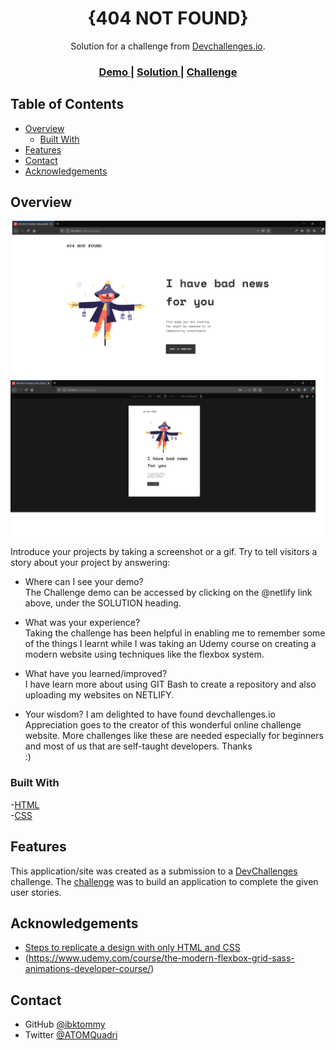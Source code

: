 <!-- Please update value in the {}  -->

<h1 align="center">{404 NOT FOUND}</h1>

<div align="center">
   Solution for a challenge from  <a href="http://devchallenges.io" target="_blank">Devchallenges.io</a>.
</div>

<div align="center">
  <h3>
    <a href="{https://github.com/ibktommy/Dev-Challenge-404-Error}">
      Demo
    </a>
    <span> | </span>
    <a href="https://{your-url-to-the-solution}">
      Solution
    </a>
    <span> | </span>
    <a href="https://devchallenges.io/challenges/wBunSb7FPrIepJZAg0sY">
      Challenge
    </a>
  </h3>
</div>

<!-- TABLE OF CONTENTS -->

## Table of Contents

- [Overview](#overview)
  - [Built With](#built-with)
- [Features](#features)
- [Contact](#contact)
- [Acknowledgements](#acknowledgements)

<!-- OVERVIEW -->

## Overview

![screenshot](https://github.com/ibktommy/Dev-Challenge-404-Error/blob/master/screenshot.png)

Introduce your projects by taking a screenshot or a gif. Try to tell visitors a story about your project by answering:

- Where can I see your demo? <br>
  The Challenge demo can be accessed by clicking on the @netlify link above, under the SOLUTION heading.

- What was your experience? <br>
  Taking the challenge has been helpful in enabling me to remember some of the things I learnt while I was taking an Udemy course on creating a modern website using techniques like the flexbox system.

- What have you learned/improved? <br>
  I have learn more about using GIT Bash to create a repository and also uploading my websites on NETLIFY.

- Your wisdom? 
  I am delighted to have found devchallenges.io Appreciation goes to the creator of this wonderful online challenge website. More challenges like these are needed especially for beginners and most of us that are self-taught developers. Thanks <br>:)

### Built With

<!-- This section should list any major frameworks that you built your project using. Here are a few examples.-->
  -[HTML](https://html.com/)<br>
  -[CSS](https://www.w3schools.com/css/css_intro.asp)

## Features

<!-- List the features of your application or follow the template. Don't share the figma file here :) -->

This application/site was created as a submission to a [DevChallenges](https://devchallenges.io/challenges) challenge. The [challenge](https://devchallenges.io/challenges/wBunSb7FPrIepJZAg0sY) was to build an application to complete the given user stories.


## Acknowledgements

<!-- This section should list any articles or add-ons/plugins that helps you to complete the project. This is optional but it will help you in the future. For example -->

  - [Steps to replicate a design with only HTML and CSS](https://devchallenges-blogs.web.app/how-to-replicate-design/)
  - (https://www.udemy.com/course/the-modern-flexbox-grid-sass-animations-developer-course/)

## Contact

- GitHub [@ibktommy](https://github.com/ibktommy)
- Twitter [@ATOMQuadri](https://twitter.com/ATOMQuadri)
